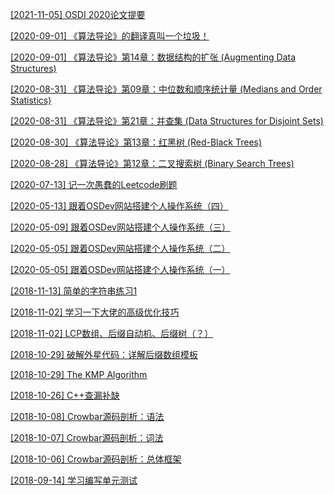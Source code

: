 <!-- 这里是我的[UVa题解](https://github.com/daichao1997/daichao1997.github.io/tree/master/uva)，愿能积少成多。 -->

[[2021-11-05] OSDI 2020论文提要](https://daichao1997.github.io/2021-11-05-OSDI2020论文提要.html)

[[2020-09-01] 《算法导论》的翻译真叫一个垃圾！](https://daichao1997.github.io/2020-09-01-itoa-ch14-translation.html)

[[2020-09-01] 《算法导论》第14章：数据结构的扩张 (Augmenting Data Structures)](https://daichao1997.github.io/2020-09-01-itoa-ch14-augment.html)

[[2020-08-31] 《算法导论》第09章：中位数和顺序统计量 (Medians and Order Statistics)](https://daichao1997.github.io/2020-08-31-itoa-ch09-order_statistics.html)

[[2020-08-31] 《算法导论》第21章：并查集 (Data Structures for Disjoint Sets)](https://daichao1997.github.io/2020-08-31-itoa-ch21-disjoint_set.html)

[[2020-08-30] 《算法导论》第13章：红黑树 (Red-Black Trees)](https://daichao1997.github.io/2020-08-30-itoa-ch13-rbtree.html)

[[2020-08-28] 《算法导论》第12章：二叉搜索树 (Binary Search Trees)](https://daichao1997.github.io/2020-08-28-itoa-ch12-bst.html)

[[2020-07-13] 记一次愚蠢的Leetcode刷题](https://daichao1997.github.io/leetcode/2020-07-13-median-of-two-sorted-arrays.html)

[[2020-05-13] 跟着OSDev网站搭建个人操作系统（四）](https://daichao1997.github.io/2020-05-13-meaty-skeleton-2.html)

[[2020-05-09] 跟着OSDev网站搭建个人操作系统（三）](https://daichao1997.github.io/2020-05-09-meaty-skeleton-1.html)

[[2020-05-05] 跟着OSDev网站搭建个人操作系统（二）](https://daichao1997.github.io/2020-05-05-osdev-barebone-2.html)

[[2020-05-05] 跟着OSDev网站搭建个人操作系统（一）](https://daichao1997.github.io/2020-05-05-osdev-barebone.html)

[[2018-11-13] 简单的字符串练习1](https://daichao1997.github.io/2018-11-13-简单的字符串练习1.html)

[[2018-11-02] 学习一下大佬的高级优化技巧](https://daichao1997.github.io/2018-11-02-学习一下大佬的高级优化技巧.html)

[[2018-11-02] LCP数组、后缀自动机、后缀树（？）](https://daichao1997.github.io/2018-11-02-LCP数组、后缀自动机.html)

[[2018-10-29] 破解外星代码：详解后缀数组模板](https://daichao1997.github.io/2018-10-29-后缀数组.html)

[[2018-10-29] The KMP Algorithm](https://daichao1997.github.io/2018-10-29-KMP.html)

[[2018-10-26] C++查漏补缺](https://daichao1997.github.io/2018-10-26-C++查漏补缺.html)

[[2018-10-08] Crowbar源码剖析：语法](https://daichao1997.github.io/2018-10-08-Crowbar源码剖析：语法.html)

[[2018-10-07] Crowbar源码剖析：词法](https://daichao1997.github.io/2018-10-07-Crowbar源码剖析：词法.html)

[[2018-10-06] Crowbar源码剖析：总体框架](https://daichao1997.github.io/2018-10-06-Crowbar源码剖析：总体框架.html)

[[2018-09-14] 学习编写单元测试](https://daichao1997.github.io/2018-09-14-学习编写单元测试.html)
